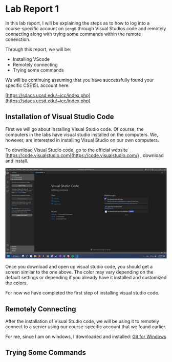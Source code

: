 # Lab Report 1
In this lab report, I will be explaining the steps as to how to log into a course-specific account on `ieng6` through Visual Studios code and remotely connecting along with trying some commands within the remote conenction.

Through this report, we will be: 
* Installing VScode
* Remotely connecting 
* Trying some commands

We will be continuing assuming that you have successfully found your specific CSE15L account here:

[https://sdacs.ucsd.edu/~icc/index.php](https://sdacs.ucsd.edu/~icc/index.php)


## Installation of Visual Studio Code
First we will go about installing Visual Studio code. Of course, the computers in the labs have visual studio installed on the computers. We, however, are interested in installing Visual Studio on our own computers. 

To download Visual Studio code, go to the official website
[https://code.visualstudio.com](https://code.visualstudio.com/)
, download and install. 

![Image](VSscreenshot.png)

Once you download and open up visual studio code, you should get a screen similar to the one above. The color may vary depending on the default settings or depending if you already have it installed and customized the colors. 

For now we have completed the first step of installing visual studio code. 

## Remotely Connecting
After the installation of Visual Studio code, we will be using it to remotely connect to a server using our course-specific account that we found earlier. 

For me, since I am on windows, I downloaded and installed:
[Git for Windows](https://gitforwindows.org/)

## Trying Some Commands
